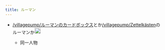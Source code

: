 ```yaml
---
title: ルーマン
---
```


* [/villagepump/ルーマンのカードボックス](https://scrapbox.io/villagepump/ルーマンのカードボックス)とか[/villagepump/Zettelkästen](https://scrapbox.io/villagepump/Zettelkästen)のルーマンか<img src='https://scrapbox.io/api/pages/blu3mo-public/blu3mo/icon' alt='blu3mo.icon' height="19.5"/>

  * 同一人物
